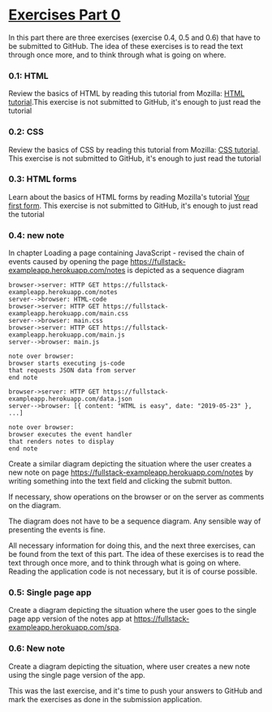 # [Exercises Part 0](https://fullstackopen.com/en/part0/fundamentals_of_web_apps)

In this part there are three exercises (exercise 0.4, 0.5 and 0.6) that have to be submitted to GitHub. The idea of these exercises is to read the text through once more, and to think through what is going on where.

### 0.1: HTML
Review the basics of HTML by reading this tutorial from Mozilla: [HTML tutorial](https://developer.mozilla.org/en-US/docs/Learn/Getting_started_with_the_web/HTML_basics).This exercise is not submitted to GitHub, it's enough to just read the tutorial

### 0.2: CSS
Review the basics of CSS by reading this tutorial from Mozilla: [CSS tutorial](https://developer.mozilla.org/en-US/docs/Learn/Getting_started_with_the_web/CSS_basics). This exercise is not submitted to GitHub, it's enough to just read the tutorial

### 0.3: HTML forms
Learn about the basics of HTML forms by reading Mozilla's tutorial [Your first form](https://developer.mozilla.org/en-US/docs/Learn/HTML/Forms/Your_first_HTML_form). This exercise is not submitted to GitHub, it's enough to just read the tutorial

### 0.4: new note
In chapter Loading a page containing JavaScript - revised the chain of events caused by opening the page https://fullstack-exampleapp.herokuapp.com/notes is depicted as a sequence diagram

    browser->server: HTTP GET https://fullstack-exampleapp.herokuapp.com/notes
    server-->browser: HTML-code
    browser->server: HTTP GET https://fullstack-exampleapp.herokuapp.com/main.css
    server-->browser: main.css
    browser->server: HTTP GET https://fullstack-exampleapp.herokuapp.com/main.js
    server-->browser: main.js

    note over browser:
    browser starts executing js-code
    that requests JSON data from server 
    end note

    browser->server: HTTP GET https://fullstack-exampleapp.herokuapp.com/data.json
    server-->browser: [{ content: "HTML is easy", date: "2019-05-23" }, ...]

    note over browser:
    browser executes the event handler
    that renders notes to display
    end note

Create a similar diagram depicting the situation where the user creates a new note on page https://fullstack-exampleapp.herokuapp.com/notes by writing something into the text field and clicking the submit button.

If necessary, show operations on the browser or on the server as comments on the diagram.

The diagram does not have to be a sequence diagram. Any sensible way of presenting the events is fine.

All necessary information for doing this, and the next three exercises, can be found from the text of this part. The idea of these exercises is to read the text through once more, and to think through what is going on where. Reading the application code is not necessary, but it is of course possible.

### 0.5: Single page app

Create a diagram depicting the situation where the user goes to the single page app version of the notes app at https://fullstack-exampleapp.herokuapp.com/spa.

### 0.6: New note

Create a diagram depicting the situation, where user creates a new note using the single page version of the app.

This was the last exercise, and it's time to push your answers to GitHub and mark the exercises as done in the submission application.
